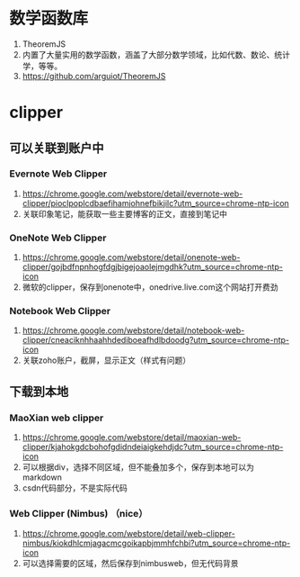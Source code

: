# 数学函数库 

1. TheoremJS  
2. 内置了大量实用的数学函数，涵盖了大部分数学领域，比如代数、数论、统计学，等等。 
3. https://github.com/arguiot/TheoremJS



# clipper

## 可以关联到账户中

### Evernote Web Clipper

1. https://chrome.google.com/webstore/detail/evernote-web-clipper/pioclpoplcdbaefihamjohnefbikjilc?utm_source=chrome-ntp-icon
2. 关联印象笔记，能获取一些主要博客的正文，直接到笔记中

### OneNote Web Clipper

1. https://chrome.google.com/webstore/detail/onenote-web-clipper/gojbdfnpnhogfdgjbigejoaolejmgdhk?utm_source=chrome-ntp-icon
2. 微软的clipper，保存到onenote中，onedrive.live.com这个网站打开费劲

### Notebook Web Clipper

1. https://chrome.google.com/webstore/detail/notebook-web-clipper/cneaciknhhaahhdediboeafhdlbdoodg?utm_source=chrome-ntp-icon
2. 关联zoho账户，截屏，显示正文（样式有问题）

## 下载到本地

### MaoXian web clipper

1. https://chrome.google.com/webstore/detail/maoxian-web-clipper/kjahokgdcbohofgdidndeiaigkehdjdc?utm_source=chrome-ntp-icon
2. 可以根据div，选择不同区域，但不能叠加多个，保存到本地可以为markdown
3. csdn代码部分，不是实际代码

### Web Clipper (Nimbus) （nice）

1. https://chrome.google.com/webstore/detail/web-clipper-nimbus/kiokdhlcmjagacmcgoikapbjmmhfchbi?utm_source=chrome-ntp-icon
2. 可以选择需要的区域，然后保存到nimbusweb，但无代码背景